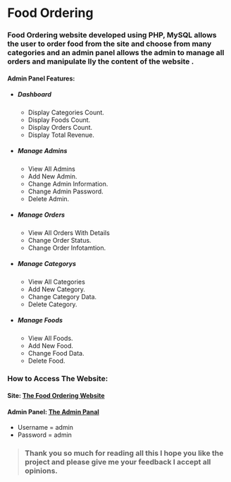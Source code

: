 # Food Ordering

### Food Ordering website developed using PHP, MySQL allows the user to order food from the site and choose from many categories and an admin panel allows the admin to manage all orders and manipulate lly the content of the website .

#### Admin Panel Features:

- ##### Dashboard
  - Display Categories Count.
  - Display Foods Count.
  - Display Orders Count.
  - Display Total Revenue.

- ##### Manage Admins
  - View All Admins
  - Add New Admin.
  - Change Admin Information.
  - Change Admin Password.
  - Delete Admin.

- ##### Manage Orders
  - View All Orders With Details
  - Change Order Status.
  - Change Order Infotamtion.

- ##### Manage Categorys
  - View All Categories
  - Add New Category.
  - Change Category Data.
  - Delete Category.

- ##### Manage Foods
  - View All Foods.
  - Add New Food.
  - Change Food Data.
  - Delete Food.

### How to Access The Website:
#### Site: [The Food Ordering Website](http://alexrestaurant.epizy.com/)

#### Admin Panel: [The Admin Panal](http://alexrestaurant.epizy.com/admin/)
  - Username = admin
  - Password = admin




> ### Thank you so much for reading all this I hope you like the project and please give me your feedback I accept all opinions.
